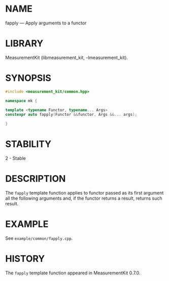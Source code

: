 # NAME
fapply &mdash; Apply arguments to a functor

# LIBRARY
MeasurementKit (libmeasurement_kit, -lmeasurement_kit).

# SYNOPSIS
```C++
#include <measurement_kit/common.hpp>

namespace mk {

template <typename Functor, typename... Args>
constexpr auto fapply(Functor &&functor, Args &&... args);

}
```

# STABILITY

2 - Stable

# DESCRIPTION

The `fapply` template function applies to functor passed as its first
argument all the following arguments and, if the functor returns a
result, returns such result.

# EXAMPLE

See `example/common/fapply.cpp`.

# HISTORY

The `fapply` template function appeared in MeasurementKit 0.7.0.
